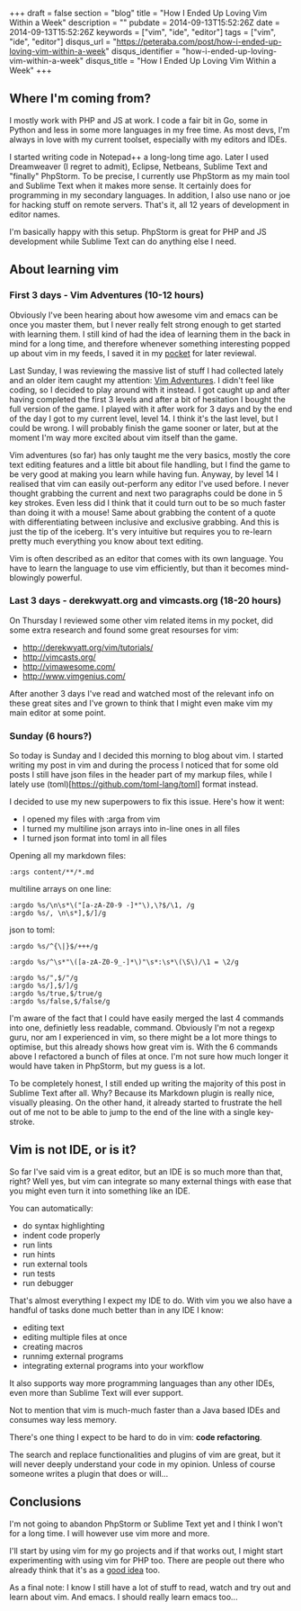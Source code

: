 +++
draft = false
section = "blog"
title = "How I Ended Up Loving Vim Within a Week"
description = ""
pubdate = 2014-09-13T15:52:26Z
date = 2014-09-13T15:52:26Z
keywords = ["vim", "ide", "editor"]
tags = ["vim", "ide", "editor"]
disqus_url = "https://peteraba.com/post/how-i-ended-up-loving-vim-within-a-week"
disqus_identifier = "how-i-ended-up-loving-vim-within-a-week"
disqus_title = "How I Ended Up Loving Vim Within a Week"
+++

Where I'm coming from?
----------------------

I mostly work with PHP and JS at work. I code a fair bit in Go, some in Python and less in some more languages in my free time. As most devs, I'm always in love with my current toolset, especially with my editors and IDEs.

I started writing code in Notepad++ a long-long time ago. Later I used Dreamweaver (I regret to admit), Eclipse, Netbeans, Sublime Text and "finally" PhpStorm. To be precise, I currently use PhpStorm as my main tool and Sublime Text when it makes more sense. It certainly does for programming in my secondary languages. In addition, I also use nano or joe for hacking stuff on remote servers. That's it, all 12 years of development in editor names.

I'm basically happy with this setup. PhpStorm is great for PHP and JS development while Sublime Text can do anything else I need.

About learning vim
------------------

### First 3 days - Vim Adventures (10-12 hours) ###

Obviously I've been hearing about how awesome vim and emacs can be once you master them, but I never really felt strong enough to get started with learning them. I still kind of had the idea of learning them in the back in mind for a long time, and therefore whenever something interesting popped up about vim in my feeds, I  saved it in my [pocket](http://getpocket.com/) for later reviewal.

Last Sunday, I was reviewing the massive list of stuff I had collected lately and an older item caught my attention: [Vim Adventures](http://vim-adventures.com/). I didn't feel like coding, so I decided to play around with it instead. I got caught up and after having completed the first 3 levels and after a bit of hesitation I bought the full version of the game. I played with it after work for 3 days and by the end of the day I got to my current level, level 14. I think it's the last level, but I could be wrong. I will probably finish the game sooner or later, but at the moment I'm way more excited about vim itself than the game.

Vim adventures (so far) has only taught me the very basics, mostly the core text editing features and a little bit about file handling, but I find the game to be very good at making you learn while having fun. Anyway, by level 14 I realised that vim can easily out-perform any editor I've used before. I never thought grabbing the current and next two paragraphs could be done in 5 key strokes. Even less did I think that it could turn out to be so much faster than doing it with a mouse! Same about grabbing the content of a quote with differentiating between inclusive and exclusive grabbing. And this is just the tip of the iceberg. It's very intuitive but requires you to re-learn pretty much everything you know about text editing.

Vim is often described as an editor that comes with its own language. You have to learn the language to use vim efficiently, but than it becomes mind-blowingly powerful.

### Last 3 days - derekwyatt.org and vimcasts.org (18-20 hours) ###

On Thursday I reviewed some other vim related items in my pocket, did some extra research and found some great resourses for vim:

 - http://derekwyatt.org/vim/tutorials/
 - http://vimcasts.org/
 - http://vimawesome.com/
 - http://www.vimgenius.com/

After another 3 days I've read and watched most of the relevant info on these great sites and I've grown to think that I might even make vim my main editor at some point.

### Sunday (6 hours?) ###

So today is Sunday and I decided this morning to blog about vim. I started writing my post in vim and during the process I noticed that for some old posts I still have json files in the header part of my markup files, while I lately use (toml)[https://github.com/toml-lang/toml] format instead.

I decided to use my new superpowers to fix this issue. Here's how it went:

 - I opened my files with :arga from vim
 - I turned my multiline json arrays into in-line ones in all files
 - I turned json format into toml in all files

Opening all my markdown files:

    :args content/**/*.md

multiline arrays on one line:

    :argdo %s/\n\s*\("[a-zA-Z0-9 -]*"\),\?$/\1, /g
    :argdo %s/, \n\s*],$/]/g

json to toml:

    :argdo %s/^{\|}$/+++/g

    :argdo %s/^\s*"\([a-zA-Z0-9_-]*\)"\s*:\s*\(\S\)/\1 = \2/g

    :argdo %s/",$/"/g
    :argdo %s/],$/]/g
    :argdo %s/true,$/true/g
    :argdo %s/false,$/false/g

I'm aware of the fact that I could have easily merged the last 4 commands into one, definietly less readable, command. Obviously I'm not a regexp guru, nor am I experienced in vim, so there might be a lot more things to optimise, but this already shows how great vim is. With the 6 commands above I refactored a bunch of files at once. I'm not sure how much longer it would have taken in PhpStorm, but my guess is a lot.

To be completely honest, I still ended up writing the majority of this post in Sublime Text after all. Why? Because its Markdown plugin is really nice, visually pleasing. On the other hand, it already started to frustrate the hell out of me not to be able to jump to the end of the line with a single key-stroke.

Vim is not IDE, or is it?
-------------------------

So far I've said vim is a great editor, but an IDE is so much more than that, right? Well yes, but vim can integrate so many external things with ease that you might even turn it into something like an IDE.

You can automatically:

 - do syntax highlighting
 - indent code properly
 - run lints
 - run hints
 - run external tools 
 - run tests
 - run debugger

That's almost everything I expect my IDE to do. With vim you we also have a handful of tasks done much better than in any IDE I know:

 - editing text
 - editing multiple files at once
 - creating macros
 - runnimg external programs
 - integrating external programs into your workflow
 
It also supports way more programming languages than any other IDEs, even more than Sublime Text will ever support.
 
Not to mention that vim is much-much faster than a Java based IDEs and consumes way less memory.

There's one thing I expect to be hard to do in vim: **code refactoring**. 

The search and replace functionalities and plugins of vim are great, but it will never deeply understand your code in my opinion. Unless of course someone writes a plugin that does or will...

Conclusions
-----------

I'm not going to abandon PhpStorm or Sublime Text yet and I think I won't for a long time. I will however use vim more and more. 

I'll start by using vim for my go projects and if that works out, I might start experimenting with using vim for PHP too. There are people out there who already think that it's as a [good idea](http://joncairns.com/2012/05/using-vim-as-a-php-ide/) too.

As a final note: I know I still have a lot of stuff to read, watch and try out and learn about vim. And emacs. I should really learn emacs too...